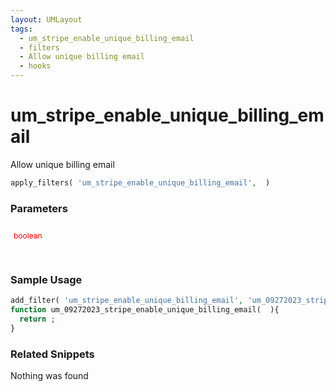 ```yaml
---
layout: UMLayout
tags: 
  - um_stripe_enable_unique_billing_email
  - filters
  - Allow unique billing email
  - hooks
---
```

# um\_stripe\_enable\_unique\_billing\_email
Allow unique billing email
<Badge text="Since 1.0.0" vertical="middle" />
``` php
apply_filters( 'um_stripe_enable_unique_billing_email',  )
```
<div class='hook-sep'></div>

### Parameters

<div style='padding: 10px 0px 10px;'>
<strong></strong> <span style='color:red;font-size:12px;padding: 0px 5px 0px 5px' >boolean</span>
<div style="margin-left:10px;padding: 10px 5px"></div>
</div>
<div class='hook-sep'></div>



### Sample Usage

``` php
add_filter( 'um_stripe_enable_unique_billing_email', 'um_09272023_stripe_enable_unique_billing_email ', 10, 1 )
function um_09272023_stripe_enable_unique_billing_email(  ){
  return ;
}
```
<div class='hook-sep'></div>



### Related Snippets

Nothing was found

